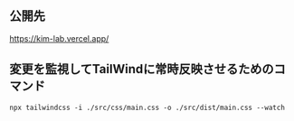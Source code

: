 ## 公開先
https://kim-lab.vercel.app/

## 変更を監視してTailWindに常時反映させるためのコマンド
```
npx tailwindcss -i ./src/css/main.css -o ./src/dist/main.css --watch
```
